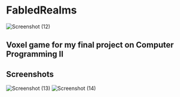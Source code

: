 # FabledRealms

![Screenshot (12)](https://github.com/Fantasya63/FabledRealms/assets/87849403/1f856ddb-ae10-4a28-aa6c-7057d311eaed)

Voxel game for my final project on Computer Programming II
---
## Screenshots

![Screenshot (13)](https://github.com/Fantasya63/FabledRealms/assets/87849403/62dd3126-9d53-40bb-b4d0-21d969049139)
![Screenshot (14)](https://github.com/Fantasya63/FabledRealms/assets/87849403/cbd96855-b850-4fc2-9e3f-32db73a6c391)
